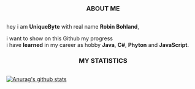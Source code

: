 ###  <p align="center">ABOUT ME</p>
##
hey i am **UniqueByte** with real name **Robin Bohland**, <br></p>
i want to show on this Github my progress<br> i have **learned** in my career as hobby **Java**, **C#**, **Phyton** and **JavaScript**.</p>


### <p align="center">MY STATISTICS</p>
##
[![Anurag's github stats](https://github-readme-stats.vercel.app/api?username=uniquebyte&show_icons=true&theme=dracula&hide_title=true&count_private=true&include_all_commits=true)](https://github.com/anuraghazra/github-readme-stats)

